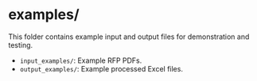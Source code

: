 # examples/

This folder contains example input and output files for demonstration and testing.

- `input_examples/`: Example RFP PDFs.
- `output_examples/`: Example processed Excel files.
